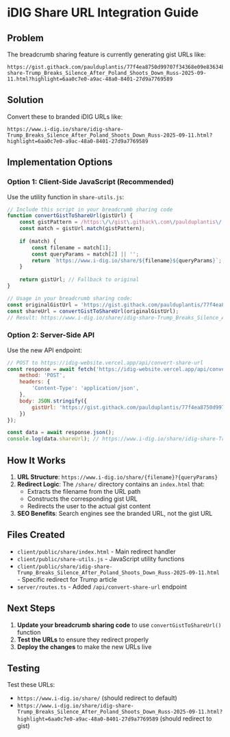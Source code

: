# iDIG Share URL Integration Guide

## Problem
The breadcrumb sharing feature is currently generating gist URLs like:
```
https://gist.githack.com/paulduplantis/77f4ea8750d99707f34368e09e83634b/raw/idig-share-Trump_Breaks_Silence_After_Poland_Shoots_Down_Russ-2025-09-11.html?highlight=6aa0c7e0-a9ac-48a0-8401-27d9a7769589
```

## Solution
Convert these to branded iDIG URLs like:
```
https://www.i-dig.io/share/idig-share-Trump_Breaks_Silence_After_Poland_Shoots_Down_Russ-2025-09-11.html?highlight=6aa0c7e0-a9ac-48a0-8401-27d9a7769589
```

## Implementation Options

### Option 1: Client-Side JavaScript (Recommended)
Use the utility function in `share-utils.js`:

```javascript
// Include this script in your breadcrumb sharing code
function convertGistToShareUrl(gistUrl) {
    const gistPattern = /https:\/\/gist\.githack\.com\/paulduplantis\/[^\/]+\/raw\/([^?]+)(\?.*)?$/;
    const match = gistUrl.match(gistPattern);
    
    if (match) {
        const filename = match[1];
        const queryParams = match[2] || '';
        return `https://www.i-dig.io/share/${filename}${queryParams}`;
    }
    
    return gistUrl; // Fallback to original
}

// Usage in your breadcrumb sharing code:
const originalGistUrl = 'https://gist.githack.com/paulduplantis/77f4ea8750d99707f34368e09e83634b/raw/idig-share-Trump_Breaks_Silence_After_Poland_Shoots_Down_Russ-2025-09-11.html?highlight=6aa0c7e0-a9ac-48a0-8401-27d9a7769589';
const shareUrl = convertGistToShareUrl(originalGistUrl);
// Result: https://www.i-dig.io/share/idig-share-Trump_Breaks_Silence_After_Poland_Shoots_Down_Russ-2025-09-11.html?highlight=6aa0c7e0-a9ac-48a0-8401-27d9a7769589
```

### Option 2: Server-Side API
Use the new API endpoint:

```javascript
// POST to https://idig-website.vercel.app/api/convert-share-url
const response = await fetch('https://idig-website.vercel.app/api/convert-share-url', {
    method: 'POST',
    headers: {
        'Content-Type': 'application/json',
    },
    body: JSON.stringify({
        gistUrl: 'https://gist.githack.com/paulduplantis/77f4ea8750d99707f34368e09e83634b/raw/idig-share-Trump_Breaks_Silence_After_Poland_Shoots_Down_Russ-2025-09-11.html?highlight=6aa0c7e0-a9ac-48a0-8401-27d9a7769589'
    })
});

const data = await response.json();
console.log(data.shareUrl); // https://www.i-dig.io/share/idig-share-Trump_Breaks_Silence_After_Poland_Shoots_Down_Russ-2025-09-11.html?highlight=6aa0c7e0-a9ac-48a0-8401-27d9a7769589
```

## How It Works

1. **URL Structure**: `https://www.i-dig.io/share/{filename}?{queryParams}`
2. **Redirect Logic**: The `/share/` directory contains an `index.html` that:
   - Extracts the filename from the URL path
   - Constructs the corresponding gist URL
   - Redirects the user to the actual gist content
3. **SEO Benefits**: Search engines see the branded URL, not the gist URL

## Files Created

- `client/public/share/index.html` - Main redirect handler
- `client/public/share-utils.js` - JavaScript utility functions
- `client/public/share/idig-share-Trump_Breaks_Silence_After_Poland_Shoots_Down_Russ-2025-09-11.html` - Specific redirect for Trump article
- `server/routes.ts` - Added `/api/convert-share-url` endpoint

## Next Steps

1. **Update your breadcrumb sharing code** to use `convertGistToShareUrl()` function
2. **Test the URLs** to ensure they redirect properly
3. **Deploy the changes** to make the new URLs live

## Testing

Test these URLs:
- `https://www.i-dig.io/share/` (should redirect to default)
- `https://www.i-dig.io/share/idig-share-Trump_Breaks_Silence_After_Poland_Shoots_Down_Russ-2025-09-11.html?highlight=6aa0c7e0-a9ac-48a0-8401-27d9a7769589` (should redirect to gist)
